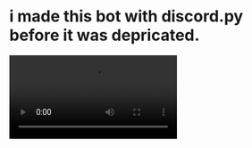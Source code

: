 # i made this bot with discord.py before it was depricated.

![edp-edit](https://user-images.githubusercontent.com/85574259/152651054-e66bc440-e744-46f1-a809-801623780558.mov)
